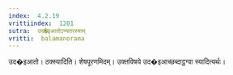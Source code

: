 ```yaml
---
index:  4.2.19
vrittiindex:  1201
sutra:  उद�इआतोऽन्यतरस्याम्
vritti:  balamanorama 
---
```


उद�इआतो। ठक्स्यादिति। शेषपूरणमिदम्। उक्तविषये उद�इआच्छब्दाट्ठग्वा स्यादित्यर्थः। 

